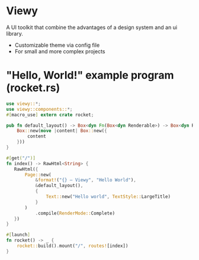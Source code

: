 # Viewy

A UI toolkit that combine the advantages of a design system and an ui library.

- Customizable theme via config file
- For small and more complex projects

# "Hello, World!" example program (rocket.rs)

```rust
use viewy::*;
use viewy::components::*;
#[macro_use] extern crate rocket;

pub fn default_layout() -> Box<dyn Fn(Box<dyn Renderable>) -> Box<dyn Renderable>> {
    Box::new(move |content| Box::new({
        content
    }))
}

#[get("/")]
fn index() -> RawHtml<String> {
   RawHtml({
       Page::new(
           &format!("{} – Viewy", "Hello World"),
           &default_layout(),
           {
               Text::new("Hello world", TextStyle::LargeTitle)
           }
       )
           .compile(RenderMode::Complete)
   })
}

#[launch]
fn rocket() -> _ {
    rocket::build().mount("/", routes![index])
}

```
